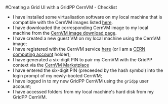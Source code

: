 #Creating a Grid UI with a GridPP CernVM - Checklist

* I have installed some virtualisation software on my local machine
that is compatible with the CernVM images listed
[here](http://cernvm.cern.ch/portal/downloads).
* I have downloaded the corresponding CernVM image to my local machine
from the
[CernVM image download page](http://cernvm.cern.ch/portal/downloads).
* I have created a new guest VM on my local machine using the CernVM image;
* I have registered with the CernVM service
[here](https://cernvm-online.cern.ch/user/register)
(or I am a
[CERN computing account](https://account.cern.ch/account/)
holder);
* I have generated a six-digit PIN to pair my CernVM with the GridPP context via the
[CernVM Marketplace](https://cernvm-online.cern.ch/market/list)
* I have entered the six-digit PIN (preceeded by the hash symbol) into
the login prompt of my newly-booted CernVM;
* I have logged in to my new GridPP CernVM using the `gridpp` user account;
* I have accessed folders from my local machine's hard disk
from my GridPP CernVM.
